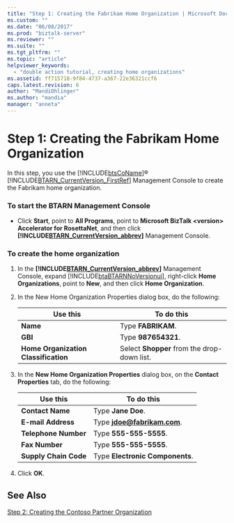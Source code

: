 ```yaml
---
title: "Step 1: Creating the Fabrikam Home Organization | Microsoft Docs"
ms.custom: ""
ms.date: "06/08/2017"
ms.prod: "biztalk-server"
ms.reviewer: ""
ms.suite: ""
ms.tgt_pltfrm: ""
ms.topic: "article"
helpviewer_keywords: 
  - "double action tutorial, creating home organizations"
ms.assetid: ff715718-9f84-4737-a367-22e36321ccf6
caps.latest.revision: 6
author: "MandiOhlinger"
ms.author: "mandia"
manager: "anneta"
---
```

# Step 1: Creating the Fabrikam Home Organization
In this step, you use the [!INCLUDE[btsCoName](../../includes/btsconame-md.md)]® [!INCLUDE[BTARN_CurrentVersion_FirstRef](../../includes/btarn-currentversion-firstref-md.md)] Management Console to create the Fabrikam home organization.  
  
### To start the BTARN Management Console  
  
-   Click **Start**, point to **All Programs**, point to **Microsoft BizTalk \<version\> Accelerator for RosettaNet**, and then click **[!INCLUDE[BTARN_CurrentVersion_abbrev](../../includes/btarn-currentversion-abbrev-md.md)]** Management Console.  
  
### To create the home organization  
  
1.  In the **[!INCLUDE[BTARN_CurrentVersion_abbrev](../../includes/btarn-currentversion-abbrev-md.md)]** Management Console, expand [!INCLUDE[btaBTARNNoVersionui](../../includes/btabtarnnoversionui-md.md)], right-click **Home Organizations**, point to **New**, and then click **Home Organization**.  
  
2.  In the New Home Organization Properties dialog box, do the following:  
  
    |Use this|To do this|  
    |--------------|----------------|  
    |**Name**|Type **FABRIKAM**.|  
    |**GBI**|Type **987654321**.|  
    |**Home Organization Classification**|Select **Shopper** from the drop-down list.|  
  
3.  In the **New Home Organization Properties** dialog box, on the **Contact Properties** tab, do the following:  
  
    |Use this|To do this|  
    |--------------|----------------|  
    |**Contact Name**|Type **Jane Doe**.|  
    |**E-mail Address**|Type **jdoe@fabrikam.com**.|  
    |**Telephone Number**|Type **555-555-5555**.|  
    |**Fax Number**|Type **555-555-5555**.|  
    |**Supply Chain Code**|Type **Electronic Components**.|  
  
4.  Click **OK**.  
  
## See Also  
 [Step 2: Creating the Contoso Partner Organization](../../adapters-and-accelerators/accelerator-rosettanet/step-2-creating-the-contoso-partner-organization.md)